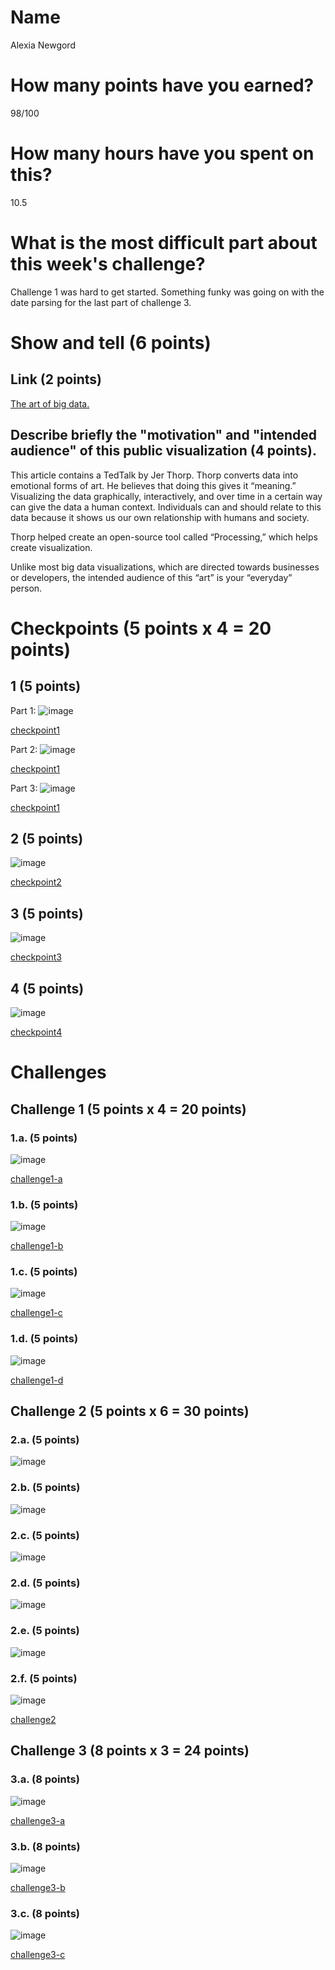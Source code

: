 # Name

Alexia Newgord

# How many points have you earned?

98/100

# How many hours have you spent on this?

10.5

# What is the most difficult part about this week's challenge?

Challenge 1 was hard to get started.  Something funky was going on with the date parsing for the last part of challenge 3.

# Show and tell (6 points)

## Link (2 points)

[The art of big data.](http://www.itworld.com/article/2718862/big-data/the-art-of-big-data.html)

## Describe briefly the "motivation" and "intended audience" of this public visualization (4 points).

This article contains a TedTalk by Jer Thorp. Thorp converts data into emotional forms of art.  He believes that doing this gives it “meaning.” Visualizing the data graphically, interactively, and over time in a certain way can give the data a human context.  Individuals can and should relate to this data because it shows us our own relationship with humans and society.

Thorp helped create an open-source tool called “Processing,” which helps create visualization.

Unlike most big data visualizations, which are directed towards businesses or developers, the intended audience of this “art” is your “everyday” person.

# Checkpoints (5 points x 4 = 20 points)

## 1 (5 points)

Part 1:
![image](cp1-1.png?raw=true)

[checkpoint1](cp1-1.html)

Part 2:
![image](cp1-2.png?raw=true)

[checkpoint1](cp1-2.html)

Part 3:
![image](cp1-3.png?raw=true)

[checkpoint1](cp1-3.html)

## 2 (5 points)

![image](cp2.png?raw=true)

[checkpoint2](cp2.html)

## 3 (5 points)

![image](cp3.png?raw=true)

[checkpoint3](cp3.html)

## 4 (5 points)

![image](cp4.png?raw=true)

[checkpoint4](cp4.html)

# Challenges

## Challenge 1 (5 points x 4 = 20 points)

### 1.a. (5 points)

![image](c1a.png?raw=true)

[challenge1-a](c1a.html)

### 1.b. (5 points)

![image](c1b.png?raw=true)

[challenge1-b](c1b.html)

### 1.c. (5 points)

![image](c1c.png?raw=true)

[challenge1-c](c1c.html)

### 1.d. (5 points)

![image](c1d.png?raw=true)

[challenge1-d](c1d.html)

## Challenge 2 (5 points x 6 = 30 points)

### 2.a. (5 points)

![image](c2a.png?raw=true)

### 2.b. (5 points)

![image](c2b.png?raw=true)

### 2.c. (5 points)

![image](c2c.png?raw=true)

### 2.d. (5 points)

![image](c2d.png?raw=true)

### 2.e. (5 points)

![image](c2e.png?raw=true)

### 2.f. (5 points)

![image](c2f.png?raw=true)

[challenge2](c2.html)

## Challenge 3 (8 points x 3 = 24 points)

### 3.a. (8 points)

![image](c3a.png?raw=true)

[challenge3-a](c3a.html)

### 3.b. (8 points)

![image](c3b.png?raw=true)

[challenge3-b](c3b.html)

### 3.c. (8 points)

![image](c3c.png?raw=true)

[challenge3-c](c3c.html)
